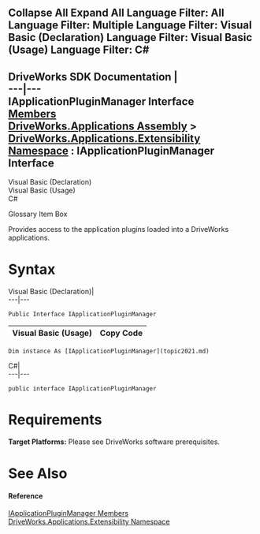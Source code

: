 Collapse All Expand All Language Filter: All  Language Filter: Multiple  Language Filter: Visual Basic (Declaration) Language Filter: Visual Basic (Usage) Language Filter: C#  
---  
DriveWorks SDK Documentation  |   
---|---  
IApplicationPluginManager Interface   
[Members](topic2022.md)   
[DriveWorks.Applications Assembly](topic13.md) > [DriveWorks.Applications.Extensibility Namespace](topic1995.md) : IApplicationPluginManager Interface  
---  
  
Visual Basic (Declaration)    
Visual Basic (Usage)    
C# 

Glossary Item Box

Provides access to the application plugins loaded into a DriveWorks applications. 

# Syntax

Visual Basic (Declaration)|   
---|---  
      
    
    Public Interface IApplicationPluginManager   
  
Visual Basic (Usage)| Copy Code  
---|---  
      
    
    Dim instance As [IApplicationPluginManager](topic2021.md)  
  
C#|   
---|---  
      
    
    public interface IApplicationPluginManager   
  
# Requirements

**Target Platforms:** Please see DriveWorks software prerequisites.

# See Also

#### Reference

[IApplicationPluginManager Members](topic2022.md)   
[DriveWorks.Applications.Extensibility Namespace](topic1995.md)


